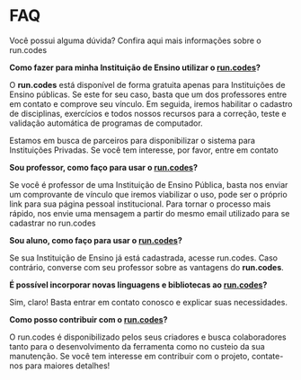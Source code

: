 # FAQ

Você possui alguma dúvida? Confira aqui mais informações sobre o run.codes


**Como fazer para minha Instituição de Ensino utilizar o [run.codes](README.md)?**

O **run.codes** está disponível de forma gratuita apenas para Instituições de Ensino públicas. Se este for seu caso, basta que um dos professores entre em contato e comprove seu vínculo. Em seguida, iremos habilitar o cadastro de disciplinas, exercícios e todos nossos recursos para a correção, teste e validação automática de programas de computador.

Estamos em busca de parceiros para disponibilizar o sistema para Instituições Privadas. Se você tem interesse, por favor, entre em contato

**Sou professor, como faço para usar o [run.codes](README.md)?**

Se você é professor de uma Instituição de Ensino Pública, basta nos enviar um comprovante de vínculo que iremos viabilizar o uso, pode ser o próprio link para sua página pessoal institucional. Para tornar o processo mais rápido, nos envie uma mensagem a partir do mesmo email utilizado para se cadastrar no run.codes

**Sou aluno, como faço para usar o [run.codes](README.md)?**

Se sua Instituição de Ensino já está cadastrada, acesse run.codes. Caso contrário, converse com seu professor sobre as vantagens do **run.codes**.

**É possível incorporar novas linguagens e bibliotecas ao [run.codes](README.md)?**

Sim, claro! Basta entrar em contato conosco e explicar suas necessidades.

**Como posso contribuir com o [run.codes](README.md)?**

O run.codes é disponibilizado pelos seus criadores e busca colaboradores tanto para o desenvolvimento da ferramenta como no custeio da sua manutenção. Se você tem interesse em contribuir com o projeto, contate-nos para maiores detalhes!
